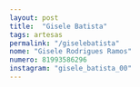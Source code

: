 ```yaml
---
layout: post
title:  "Gisele Batista"
tags: artesas
permalink: "/giselebatista"
nome: "Gisele Rodrigues Ramos"
numero: 81993586296
instagram: "gisele_batista_00"
---
```



  
